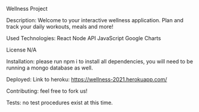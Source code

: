 Wellness Project

Description:
Welcome to your interactive wellness application. Plan and track your daily workouts, meals and more! 

Used Technologies:
React
Node
API
JavaScript
Google Charts

License
N/A

Installation:
please run npm i to install all dependencies, you will need to be running a mongo database as well.

Deployed:
Link to heroku: https://wellness-2021.herokuapp.com/


Contributing:
feel free to fork us!


Tests:
no test procedures exist at this time.


